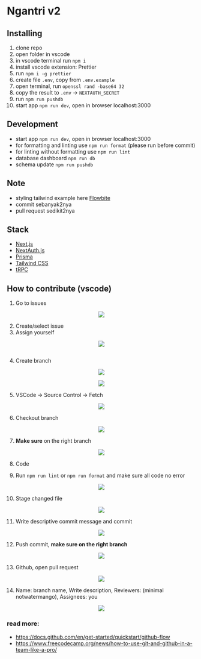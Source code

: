 # Ngantri v2

## Installing

1. clone repo
2. open folder in vscode
3. in vscode terminal run `npm i`
4. install vscode extension: Prettier
5. run `npm i -g prettier`
6. create file `.env`, copy from `.env.example`
7. open terminal, run `openssl rand -base64 32`
8. copy the result to `.env` -> `NEXTAUTH_SECRET`
9. run `npm run pushdb`
10. start app `npm run dev`, open in browser localhost:3000

## Development

- start app `npm run dev`, open in browser localhost:3000
- for formatting and linting use `npm run format` (please run before commit)
- for linting without formatting use `npm run lint`
- database dashboard `npm run db`
- schema update `npm run pushdb`

## Note

- styling tailwind example here [Flowbite](https://flowbite.com/docs/components/forms/)
- commit sebanyak2nya
- pull request sedikit2nya

## Stack

- [Next.js](https://nextjs.org)
- [NextAuth.js](https://next-auth.js.org)
- [Prisma](https://prisma.io)
- [Tailwind CSS](https://tailwindcss.com)
- [tRPC](https://trpc.io)

## How to contribute (vscode)

1. Go to issues
<p align="center">
  <img src="https://cdn.discordapp.com/attachments/874108293218455565/1105673222227238912/image.png"/>
</p>

2. Create/select issue
3. Assign yourself
<p align="center">
  <img src="https://cdn.discordapp.com/attachments/874108293218455565/1105674779618455592/image.png"/>
</p>

![]()

4. Create branch
<p align="center">
  <img src="https://cdn.discordapp.com/attachments/874108293218455565/1105673446265999402/image.png"/>
</p>
<p align="center">
  <img src="https://cdn.discordapp.com/attachments/874108293218455565/1105673580123004960/image.png"/>
</p>

5. VSCode -> Source Control -> Fetch
<p align="center">
  <img src="https://cdn.discordapp.com/attachments/874108293218455565/1105676094079770735/image.png"/>
</p>

6. Checkout branch

<p align="center">
  <img src="https://cdn.discordapp.com/attachments/874108293218455565/1105676322178613359/image.png"/>
</p>

7. **Make sure** on the right branch

<p align="center">
  <img src="https://cdn.discordapp.com/attachments/874108293218455565/1105677059692437575/image.png"/>
</p>

8. Code

9. Run `npm run lint` or `npm run format` and make sure all code no error

<p align="center">
  <img src="https://cdn.discordapp.com/attachments/874108293218455565/1105679437992820877/image.png"/>
</p>

10. Stage changed file

<p align="center">
  <img src="https://cdn.discordapp.com/attachments/874108293218455565/1105678091365384302/image.png"/>
</p>

11. Write descriptive commit message and commit

<p align="center">
  <img src="https://cdn.discordapp.com/attachments/874108293218455565/1105678687547961344/image.png"/>
</p>

12. Push commit, **make sure on the right branch**

<p align="center">
  <img src="https://cdn.discordapp.com/attachments/874108293218455565/1105679087453863988/image.png"/>
</p>

13. Github, open pull request

<p align="center">
  <img src="https://cdn.discordapp.com/attachments/874108293218455565/1105681236057407568/image.png"/>
</p>

14. Name: branch name, Write description, Reviewers: (minimal notwatermango), Assignees: you

<p align="center">
  <img src="https://cdn.discordapp.com/attachments/874108293218455565/1105682101761740891/image.png"/>
</p>

### read more:

- https://docs.github.com/en/get-started/quickstart/github-flow
- https://www.freecodecamp.org/news/how-to-use-git-and-github-in-a-team-like-a-pro/
